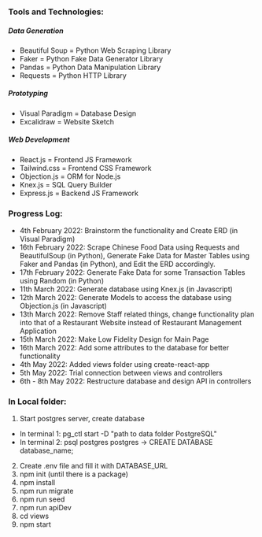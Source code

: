 ### Tools and Technologies:
##### Data Generation
- Beautiful Soup = Python Web Scraping Library
- Faker = Python Fake Data Generator Library
- Pandas = Python Data Manipulation Library
- Requests = Python HTTP Library
##### Prototyping
- Visual Paradigm = Database Design
- Excalidraw = Website Sketch
##### Web Development
- React.js = Frontend JS Framework
- Tailwind.css = Frontend CSS Framework
- Objection.js = ORM for Node.js
- Knex.js = SQL Query Builder
- Express.js = Backend JS Framework

### Progress Log:
- 4th February 2022: Brainstorm the functionality and Create ERD (in Visual Paradigm)
- 16th February 2022: Scrape Chinese Food Data using Requests and BeautifulSoup (in Python), Generate Fake Data for Master Tables using Faker and Pandas (in Python), and Edit the ERD accordingly.
- 17th February 2022: Generate Fake Data for some Transaction Tables using Random (in Python)
- 11th March 2022: Generate database using Knex.js (in Javascript)
- 12th March 2022: Generate Models to access the database using Objection.js (in Javascript)
- 13th March 2022: Remove Staff related things, change functionality plan into that of a Restaurant Website instead of Restaurant Management Application
- 15th March 2022: Make Low Fidelity Design for Main Page
- 16th March 2022: Add some attributes to the database for better functionality
- 4th May 2022: Added views folder using create-react-app
- 5th May 2022: Trial connection between views and controllers
- 6th - 8th May 2022: Restructure database and design API in controllers

### In Local folder:
1. Start postgres server, create database
- In terminal 1: pg_ctl start -D "path to data folder PostgreSQL"
- In terminal 2: psql postgres postgres -> CREATE DATABASE database_name;
2. Create .env file and fill it with DATABASE_URL
3. npm init (until there is a package)
4. npm install
5. npm run migrate
6. npm run seed
7. npm run apiDev
8. cd views
9. npm start